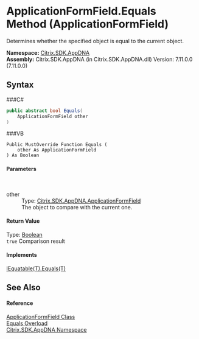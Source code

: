 # ApplicationFormField.Equals Method (ApplicationFormField)
 

Determines whether the specified object is equal to the current object.

**Namespace:**&nbsp;<a href="N_Citrix_SDK_AppDNA">Citrix.SDK.AppDNA</a><br />**Assembly:**&nbsp;Citrix.SDK.AppDNA (in Citrix.SDK.AppDNA.dll) Version: 7.11.0.0 (7.11.0.0)

## Syntax

###C#
```csharp
public abstract bool Equals(
	ApplicationFormField other
)
```

###VB
```vbnet
Public MustOverride Function Equals ( 
	other As ApplicationFormField
) As Boolean
```


#### Parameters
&nbsp;<dl><dt>other</dt><dd>Type: <a href="T_Citrix_SDK_AppDNA_ApplicationFormField">Citrix.SDK.AppDNA.ApplicationFormField</a><br />The object to compare with the current one.</dd></dl>

#### Return Value
Type: <a href="http://msdn2.microsoft.com/en-us/library/a28wyd50" target="_blank">Boolean</a><br />`true` Comparison result

#### Implements
<a href="http://msdn2.microsoft.com/en-us/library/ms131190" target="_blank">IEquatable(T).Equals(T)</a><br />

## See Also


#### Reference
<a href="T_Citrix_SDK_AppDNA_ApplicationFormField">ApplicationFormField Class</a><br /><a href="Overload_Citrix_SDK_AppDNA_ApplicationFormField_Equals">Equals Overload</a><br /><a href="N_Citrix_SDK_AppDNA">Citrix.SDK.AppDNA Namespace</a><br />